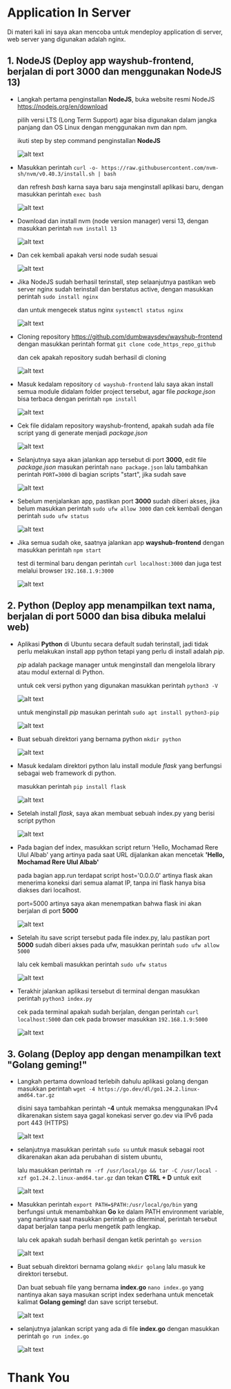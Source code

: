 # Application In Server

Di materi kali ini saya akan mencoba untuk mendeploy application di server, web server yang digunakan adalah nginx.

## 1. NodeJS (Deploy app wayshub-frontend, berjalan di port 3000 dan menggunakan NodeJS 13)

- Langkah pertama penginstallan **NodeJS**, buka website resmi NodeJS https://nodejs.org/en/download

  pilih versi LTS (Long Term Support) agar bisa digunakan dalam jangka panjang dan OS Linux dengan menggunakan nvm dan npm.

  ikuti step by step command penginstallan **NodeJS**

  ![alt text](https://github.com/mochamadrere/devops23-dumbways-mochamadrere/blob/main/Pict/day5_a_step2.png)

- Masukkan perintah ``` curl -o- https://raw.githubusercontent.com/nvm-sh/nvm/v0.40.3/install.sh | bash ```

  dan refresh _bash_ karna saya baru saja menginstall aplikasi baru, dengan masukkan perintah ``` exec bash ```

  ![alt text](https://github.com/mochamadrere/devops23-dumbways-mochamadrere/blob/main/Pict/day5_a_step3.png)

- Download dan install nvm (node version manager) versi 13, dengan masukkan perintah ``` nvm install 13 ```

  ![alt text](https://github.com/mochamadrere/devops23-dumbways-mochamadrere/blob/main/Pict/day5_a_step4.png)

- Dan cek kembali apakah versi node sudah sesuai

  ![alt text](https://github.com/mochamadrere/devops23-dumbways-mochamadrere/blob/main/Pict/day5_a_step5.png)


- Jika NodeJS sudah berhasil terinstall, step selaanjutnya pastikan web server nginx sudah terinstall dan berstatus active, dengan masukkan perintah ``` sudo install nginx ```

  dan untuk mengecek status nginx ``` systemctl status nginx ```

  ![alt text](https://github.com/mochamadrere/devops23-dumbways-mochamadrere/blob/main/Pict/day5_a_step0.png)

- Cloning repository https://github.com/dumbwaysdev/wayshub-frontend dengan masukkan perintah format ``` git clone code_https_repo_github ```

  dan cek apakah repository sudah berhasil di cloning

  ![alt text](https://github.com/mochamadrere/devops23-dumbways-mochamadrere/blob/main/Pict/day5_a_step1.png)

- Masuk kedalam repository ``` cd wayshub-frontend ``` lalu saya akan install semua module didalam folder project tersebut, agar file _package.json_ bisa terbaca dengan perintah ``` npm install ```

  ![alt text](https://github.com/mochamadrere/devops23-dumbways-mochamadrere/blob/main/Pict/day5_a_step6.png)

- Cek file didalam repository wayshub-frontend, apakah sudah ada file script yang di generate menjadi _package.json_

  ![alt text](https://github.com/mochamadrere/devops23-dumbways-mochamadrere/blob/main/Pict/day5_a_step8.png)

- Selanjutnya saya akan jalankan app tersebut di port **3000**, edit file _package.json_ masukan perintah ``` nano package.json ``` lalu tambahkan perintah ``` PORT=3000 ``` di bagian scripts "start", jika sudah save

  ![alt text](https://github.com/mochamadrere/devops23-dumbways-mochamadrere/blob/main/Pict/day5_a_step7.png)

- Sebelum menjalankan app, pastikan port **3000** sudah diberi akses, jika belum masukkan perintah ``` sudo ufw allow 3000 ``` dan cek kembali dengan perintah ``` sudo ufw status ```

  ![alt text](https://github.com/mochamadrere/devops23-dumbways-mochamadrere/blob/main/Pict/day5_a_step9.png)

- Jika semua sudah oke, saatnya jalankan app **wayshub-frontend** dengan masukkan perintah ``` npm start ```

  test di terminal baru dengan perintah ``` curl localhost:3000 ``` dan juga test melalui browser ``` 192.168.1.9:3000 ```

  ![alt text](https://github.com/mochamadrere/devops23-dumbways-mochamadrere/blob/main/Pict/day5_a_step10.gif)


## 2. Python (Deploy app menampilkan text nama, berjalan di port 5000 dan bisa dibuka melalui web)

- Aplikasi **Python** di Ubuntu secara default sudah terinstall, jadi tidak perlu melakukan install app python tetapi yang perlu di install adalah _pip_.

  _pip_ adalah package manager untuk menginstall dan mengelola library atau modul external di Python.
  
  untuk cek versi python yang digunakan masukkan perintah ``` python3 -V ```

  ![alt text](https://github.com/mochamadrere/devops23-dumbways-mochamadrere/blob/main/Pict/day5_b_step0.png)

  untuk menginstall _pip_ masukan perintah ``` sudo apt install python3-pip ```

  ![alt text](https://github.com/mochamadrere/devops23-dumbways-mochamadrere/blob/main/Pict/day5_b_step1.png)

- Buat sebuah direktori yang bernama python ``` mkdir python ```

  ![alt text](https://github.com/mochamadrere/devops23-dumbways-mochamadrere/blob/main/Pict/day5_b_step2.png)

- Masuk kedalam direktori python lalu install module _flask_ yang berfungsi sebagai web framework di python.

  masukkan perintah ``` pip install flask ```

  ![alt text](https://github.com/mochamadrere/devops23-dumbways-mochamadrere/blob/main/Pict/day5_b_step4.png)

- Setelah install _flask_, saya akan membuat sebuah index.py yang berisi script python
  
  ![alt text](https://github.com/mochamadrere/devops23-dumbways-mochamadrere/blob/main/Pict/day5_b_step3.png)

- Pada bagian def index, masukkan script return 'Hello, Mochamad Rere Ulul Albab' yang artinya pada saat URL dijalankan akan mencetak **'Hello, Mochamad Rere Ulul Albab'**

  pada bagian app.run terdapat script host='0.0.0.0' artinya flask akan menerima koneksi dari semua alamat IP, tanpa ini flask hanya bisa diakses dari localhost.

  port=5000 artinya saya akan menempatkan bahwa flask ini akan berjalan di port **5000**
  
  ![alt text](https://github.com/mochamadrere/devops23-dumbways-mochamadrere/blob/main/Pict/day5_b_step5.png)

- Setelah itu save script tersebut pada file index.py, lalu pastikan port **5000** sudah diberi akses pada ufw, masukkan perintah ``` sudo ufw allow 5000 ```

  lalu cek kembali masukkan perintah ``` sudo ufw status ```

  ![alt text](https://github.com/mochamadrere/devops23-dumbways-mochamadrere/blob/main/Pict/day5_b_step6.png)

- Terakhir jalankan aplikasi tersebut di terminal dengan masukkan perintah ``` python3 index.py ```

  cek pada terminal apakah sudah berjalan, dengan perintah ``` curl localhost:5000 ``` dan cek pada browser masukkan ``` 192.168.1.9:5000 ```

  ![alt text](https://github.com/mochamadrere/devops23-dumbways-mochamadrere/blob/main/Pict/day5_b_step7.gif?raw=true)


## 3. Golang (Deploy app dengan menampilkan text "Golang geming!"

- Langkah pertama download terlebih dahulu aplikasi golang dengan masukkan perintah ``` wget -4 https://go.dev/dl/go1.24.2.linux-amd64.tar.gz ```

  disini saya tambahkan perintah **-4** untuk memaksa menggunakan IPv4 dikarenakan sistem saya gagal konekasi server go.dev via IPv6 pada port 443 (HTTPS)

  ![alt text](https://github.com/mochamadrere/devops23-dumbways-mochamadrere/blob/main/Pict/day5_c_step0.png)

- selanjutnya masukkan perintah ``` sudo su ``` untuk masuk sebagai root dikarenakan akan ada perubahan di sistem ubuntu,

  lalu masukkan perintah ``` rm -rf /usr/local/go && tar -C /usr/local -xzf go1.24.2.linux-amd64.tar.gz ``` dan tekan **CTRL + D** untuk exit

  ![alt text](https://github.com/mochamadrere/devops23-dumbways-mochamadrere/blob/main/Pict/day5_c_step1.png)

- Masukkan perintah ``` export PATH=$PATH:/usr/local/go/bin ``` yang berfungsi untuk menambahkan **Go** ke dalam PATH environment variable, yang nantinya saat masukkan perintah ```go``` diterminal, perintah tersebut dapat berjalan tanpa perlu mengetik path lengkap.

  lalu cek apakah sudah berhasil dengan ketik perintah ``` go version ```

  ![alt text](https://github.com/mochamadrere/devops23-dumbways-mochamadrere/blob/main/Pict/day5_c_step2.png)

- Buat sebuah direktori bernama golang ``` mkdir golang ``` lalu masuk ke direktori tersebut.

  Dan buat sebuah file yang bernama **index.go** ``` nano index.go ``` yang nantinya akan saya masukan script index sederhana untuk mencetak kalimat **Golang geming!** dan save script tersebut.

  ![alt text](https://github.com/mochamadrere/devops23-dumbways-mochamadrere/blob/main/Pict/day5_c_step3.png)

- selanjutnya jalankan script yang ada di file **index.go** dengan masukkan perintah ``` go run index.go ```

  ![alt text](https://github.com/mochamadrere/devops23-dumbways-mochamadrere/blob/main/Pict/day5_c_step4.png)


# Thank You

  

  
  

  
  

